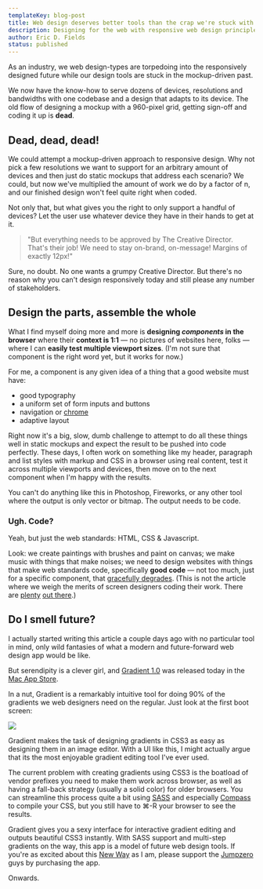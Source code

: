 ```yaml
---
templateKey: blog-post
title: Web design deserves better tools than the crap we're stuck with now
description: Designing for the web with responsive web design principles means throwing out the old, static-mockup based way of doing things and designing directly in the browser. We need new tools that respect this process, like Gradient.
author: Eric D. Fields
status: published
---
```


As an industry, we web design-types are torpedoing into the responsively designed future while our design tools are stuck in the mockup-driven past.

We now have the know-how to serve dozens of devices, resolutions and bandwidths with one codebase and a design that adapts to its device. The old flow of designing a mockup with a 960-pixel grid, getting sign-off and coding it up is **dead**.

## Dead, dead, dead!

We could attempt a mockup-driven approach to responsive design. Why not pick a few resolutions we want to support for an arbitrary amount of devices and then just do static mockups that address each scenario? We could, but now we've multiplied the amount of work we do by a factor of n, and our finished design won't feel quite right when coded.

Not only that, but what gives you the right to only support a handful of devices? Let the user use whatever device they have in their hands to get at it.

> "But everything needs to be approved by The Creative Director. That's their job! We need to stay on-brand, on-message! Margins of exactly 12px!"

Sure, no doubt. No one wants a grumpy Creative Director. But there's no reason why you can't design responsively today and still please any number of stakeholders.

## Design the parts, assemble the whole

What I find myself doing more and more is **designing _components_ in the browser** where their **context is 1:1** — no pictures of websites here, folks — where I can **easily test multiple viewport sizes**. (I'm not sure that component is the right word yet, but it works for now.)

For me, a component is any given idea of a thing that a good website must have:

- good typography
- a uniform set of form inputs and buttons
- navigation or [chrome](http://www.mediawiki.org/wiki/Athena#Notes_on_Nomenclature)
- adaptive layout

Right now it's a big, slow, dumb challenge to attempt to do all these things well in static mockups and expect the result to be pushed into code perfectly. These days, I often work on something like my header, paragraph and list styles with markup and CSS in a browser using real content, test it across multiple viewports and devices, then move on to the next component when I'm happy with the results.

You can't do anything like this in Photoshop, Fireworks, or any other tool where the output is only vector or bitmap. The output needs to be code.

### Ugh. Code?

Yeah, but just the web standards: HTML, CSS & Javascript.

Look: we create paintings with brushes and paint on canvas; we make music with things that make noises; we need to design websites with things that make web standards code, specifically **good code** — not too much, just for a specific component, that [gracefully degrades](http://www.digital-web.com/articles/fluid_thinking/). (This is not the article where we weigh the merits of screen designers coding their work. There are [plenty](http://www.google.com/search?client=safari&rls=en&q=web+designers+should+code&ie=UTF-8&oe=UTF-8) [out there](http://www.google.com/search?client=safari&rls=en&q=web+designers+should+code&ie=UTF-8&oe=UTF-8#hl=en&client=safari&rls=en&sa=X&ei=N_DWTsTEHue60QHSx-mCDg&ved=0CBoQBSgA&q=web+designers+should+not+code&spell=1&bav=on.2,or.r_gc.r_pw.r_cp.,cf.osb&fp=191ba1b4eac78944&biw=1395&bih=671).)

## Do I smell future?

I actually started writing this article a couple days ago with no particular tool in mind, only wild fantasies of what a modern and future-forward web design app would be like.

But serendipity is a clever girl, and [Gradient 1.0](http://www.gradientapp.com/) was released today in the [Mac App Store](http://itunes.apple.com/us/app/gradient/id481981128?ls=1&mt=12).

In a nut, Gradient is a remarkably intuitive tool for doing 90% of the gradients we web designers need on the regular. Just look at the first boot screen:

<p class="img"><img src="http://ericdfields.s3.amazonaws.com/img/gradientapp_1.0_first-boot.png"></p>

Gradient makes the task of designing gradients in CSS3 as easy as designing them in an image editor. With a UI like this, I might actually argue that its the most enjoyable gradient editing tool I've ever used.

The current problem with creating gradients using CSS3 is the boatload of vendor prefixes you need to make them work across browser, as well as having a fall-back strategy (usually a solid color) for older browsers. You can streamline this process quite a bit using [SASS](http://sass-lang.com/) and especially [Compass](http://compass-style.org/) to compile your CSS, but you still have to ⌘-R your browser to see the results.

Gradient gives you a sexy interface for interactive gradient editing and outputs beautiful CSS3 instantly. With SASS support and multi-step gradients on the way, this app is a model of future web design tools. If you're as excited about this [New Way](http://www.youtube.com/watch?v=V0_WJDige0s "Jump to 1:00") as I am, please support the [Jumpzero](http://jumpzero.com/) guys by purchasing the app.

Onwards.
